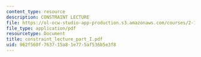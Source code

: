 ```yaml
---
content_type: resource
description: CONSTRAINT LECTURE
file: https://ol-ocw-studio-app-production.s3.amazonaws.com/courses/2-75-precision-machine-design-fall-2001/962f560f763715a81e775af536b5e3f8_constraint_lecture_part_I.pdf
file_type: application/pdf
resourcetype: Document
title: constraint_lecture_part_I.pdf
uid: 962f560f-7637-15a8-1e77-5af536b5e3f8
---
```

